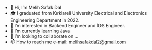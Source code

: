 - 👋 Hi, I’m Melih Safak Dal
- 🎓 I graduated from Kırklareli University Electrical and Electronics Engineering Department in 2022.
- 👀 I’m interested in Backend Engineer and İOS Engineer.
- 🌱 I’m currently learning Java 
- 💞️ I’m looking to collaborate on ...
- 📫 How to reach me e-mail: melihsafakdal2@gmail.com
